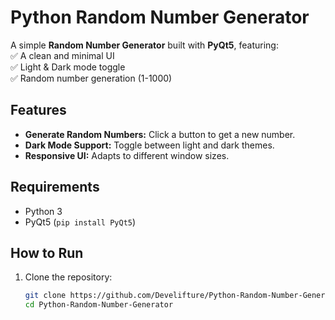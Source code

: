 # Python Random Number Generator  

A simple **Random Number Generator** built with **PyQt5**, featuring:  
✅ A clean and minimal UI  
✅ Light & Dark mode toggle  
✅ Random number generation (1-1000)  

## Features  
- **Generate Random Numbers:** Click a button to get a new number.  
- **Dark Mode Support:** Toggle between light and dark themes.  
- **Responsive UI:** Adapts to different window sizes.  

## Requirements  
- Python 3  
- PyQt5 (`pip install PyQt5`)  

## How to Run  
1. Clone the repository:  
   ```bash
   git clone https://github.com/Develifture/Python-Random-Number-Generator.git
   cd Python-Random-Number-Generator
